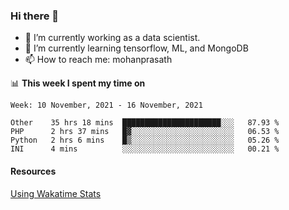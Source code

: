 ### Hi there 👋

- 🔭 I’m currently working as a data scientist.
- 🌱 I’m currently learning tensorflow, ML, and MongoDB
- 📫 How to reach me: mohanprasath

📊 **This week I spent my time on**
<!--START_SECTION:waka-->
```text
Week: 10 November, 2021 - 16 November, 2021

Other    35 hrs 18 mins  ██████████████████████░░░   87.93 % 
PHP      2 hrs 37 mins   █▓░░░░░░░░░░░░░░░░░░░░░░░   06.53 % 
Python   2 hrs 6 mins    █▒░░░░░░░░░░░░░░░░░░░░░░░   05.26 % 
INI      4 mins          ░░░░░░░░░░░░░░░░░░░░░░░░░   00.21 % 
```
<!--END_SECTION:waka-->

#### Resources
[Using Wakatime Stats](https://github.com/marketplace/actions/waka-readme)
